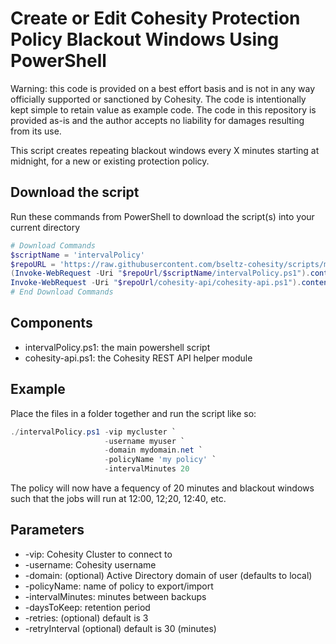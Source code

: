 # Create or Edit Cohesity Protection Policy Blackout Windows Using PowerShell

Warning: this code is provided on a best effort basis and is not in any way officially supported or sanctioned by Cohesity. The code is intentionally kept simple to retain value as example code. The code in this repository is provided as-is and the author accepts no liability for damages resulting from its use.

This script creates repeating blackout windows every X minutes starting at midnight, for a new or existing protection policy.

## Download the script

Run these commands from PowerShell to download the script(s) into your current directory

```powershell
# Download Commands
$scriptName = 'intervalPolicy'
$repoURL = 'https://raw.githubusercontent.com/bseltz-cohesity/scripts/master/powershell'
(Invoke-WebRequest -Uri "$repoUrl/$scriptName/intervalPolicy.ps1").content | Out-File "intervalPolicy.ps1"; (Get-Content "intervalPolicy.ps1") | Set-Content "intervalPolicy.ps1"
Invoke-WebRequest -Uri "$repoUrl/cohesity-api/cohesity-api.ps1").content | Out-File cohesity-api.ps1; (Get-Content cohesity-api.ps1) | Set-Content cohesity-api.ps1
# End Download Commands
```

## Components

* intervalPolicy.ps1: the main powershell script
* cohesity-api.ps1: the Cohesity REST API helper module

## Example

Place the files in a folder together and run the script like so:

```powershell
./intervalPolicy.ps1 -vip mycluster `
                     -username myuser `
                     -domain mydomain.net `
                     -policyName 'my policy' `
                     -intervalMinutes 20
```

The policy will now have a fequency of 20 minutes and blackout windows such that the jobs will run at 12:00, 12;20, 12:40, etc.

## Parameters

* -vip: Cohesity Cluster to connect to
* -username: Cohesity username
* -domain: (optional) Active Directory domain of user (defaults to local)
* -policyName: name of policy to export/import
* -intervalMinutes: minutes between backups
* -daysToKeep: retention period
* -retries: (optional) default is 3
* -retryInterval (optional) default is 30 (minutes)
